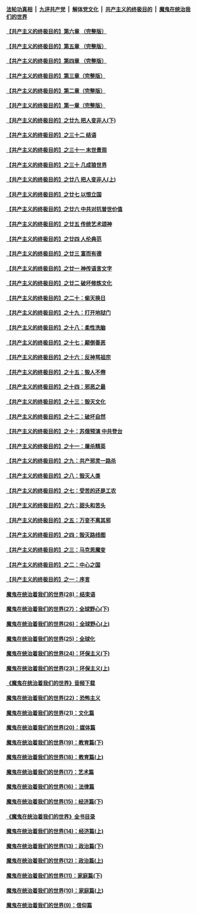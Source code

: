####  [法轮功真相](../../../../basic/blob/master/README.md?t=04041301) &nbsp;|&nbsp; [九评共产党](../../../../9ping.md/blob/master/README.md?t=04041301) &nbsp;|&nbsp; [解体党文化](../../../../jtdwh.md/blob/master/README.md?t=04041301)  &nbsp;|&nbsp; [共产主义的终极目的](../../../../gczydzjmd.md/blob/master/README.md?t=04041301) &nbsp;|&nbsp; [魔鬼在统治我们的世界](../../../../mgztzwmdsj.md/blob/master/README.md?t=04041301) 

#### [【共产主义的终极目的】第六章 （完整版）](../pages/nsc422/n11428913.md?t=04041301) 

#### [【共产主义的终极目的】第五章 （完整版）](../pages/nsc422/n11428912.md?t=04041301) 

#### [【共产主义的终极目的】第四章 （完整版）](../pages/nsc422/n11428907.md?t=04041301) 

#### [【共产主义的终极目的】第三章（完整版）](../pages/nsc422/n11428848.md?t=04041301) 

#### [【共产主义的终极目的】第二章（完整版）](../pages/nsc422/n11428831.md?t=04041301) 

#### [【共产主义的终极目的】第一章（完整版）](../pages/nsc422/n11417651.md?t=04041301) 

#### [【共产主义的终极目的】之廿九 把人变非人(下)](../pages/nsc422/n11344140.md?t=04041301) 

#### [【共产主义的终极目的】之三十二 结语](../pages/nsc422/n11360535.md?t=04041301) 

#### [【共产主义的终极目的】之三十一 末世景观](../pages/nsc422/n11351129.md?t=04041301) 

#### [【共产主义的终极目的】之三十 几成狼世界](../pages/nsc422/n11348280.md?t=04041301) 

#### [【共产主义的终极目的】之廿八 把人变非人(上)](../pages/nsc422/n11340492.md?t=04041301) 

#### [【共产主义的终极目的】之廿七 以恨立国](../pages/nsc422/n11336944.md?t=04041301) 

#### [【共产主义的终极目的】之廿六 中共对抗普世价值](../pages/nsc422/n11324785.md?t=04041301) 

#### [【共产主义的终极目的】之廿五 传统艺术颂神](../pages/nsc422/n11296396.md?t=04041301) 

#### [【共产主义的终极目的】之廿四 人伦典范](../pages/nsc422/n11296397.md?t=04041301) 

#### [【共产主义的终极目的】之廿三 富而有德](../pages/nsc422/n11283598.md?t=04041301) 

#### [【共产主义的终极目的】之廿一 神传语言文字](../pages/nsc422/n11263265.md?t=04041301) 

#### [【共产主义的终极目的】之廿二 破坏修炼文化](../pages/nsc422/n11245728.md?t=04041301) 

#### [【共产主义的终极目的】之二十：偷天换日](../pages/nsc422/n11238846.md?t=04041301) 

#### [【共产主义的终极目的】之十九：打开地狱门](../pages/nsc422/n11206376.md?t=04041301) 

#### [【共产主义的终极目的】之十八：柔性洗脑](../pages/nsc422/n11199994.md?t=04041301) 

#### [【共产主义的终极目的】之十七：颠倒善恶](../pages/nsc422/n11179782.md?t=04041301) 

#### [【共产主义的终极目的】之十六：反神骂祖宗](../pages/nsc422/n11166798.md?t=04041301) 

#### [【共产主义的终极目的】之十五：毁人不倦](../pages/nsc422/n11166792.md?t=04041301) 

#### [【共产主义的终极目的】之十四：邪恶之最](../pages/nsc422/n11150249.md?t=04041301) 

#### [【共产主义的终极目的】之十三：毁灭文化](../pages/nsc422/n11135227.md?t=04041301) 

#### [【共产主义的终极目的】之十二：破坏自然](../pages/nsc422/n11135214.md?t=04041301) 

#### [【共产主义的终极目的】之十：苏俄预演 中共登台](../pages/nsc422/n11118424.md?t=04041301) 

#### [【共产主义的终极目的】之十一：屠杀精英](../pages/nsc422/n11118442.md?t=04041301) 

#### [【共产主义的终极目的】之九：共产邪灵一路杀](../pages/nsc422/n11114139.md?t=04041301) 

#### [【共产主义的终极目的】之八：毁灭人类](../pages/nsc422/n11108503.md?t=04041301) 

#### [【共产主义的终极目的】之七：受苦的还是工农](../pages/nsc422/n11101809.md?t=04041301) 

#### [【共产主义的终极目的】之六：甜头和苦头](../pages/nsc422/n11096971.md?t=04041301) 

#### [【共产主义的终极目的】之五：万变不离其邪](../pages/nsc422/n11091285.md?t=04041301) 

#### [【共产主义的终极目的】之四：毁灭路线图](../pages/nsc422/n11086284.md?t=04041301) 

#### [【共产主义的终极目的】之三：马克思魔变](../pages/nsc422/n11061941.md?t=04041301) 

#### [【共产主义的终极目的】之二：中心之国](../pages/nsc422/n11047728.md?t=04041301) 

#### [【共产主义的终极目的】之一：序言](../pages/nsc422/n11086077.md?t=04041301) 

#### [魔鬼在统治着我们的世界(28)：结束语](../pages/nsc422/n10936246.md?t=04041301) 

#### [魔鬼在统治着我们的世界(27)：全球野心(下)](../pages/nsc422/n10928319.md?t=04041301) 

#### [魔鬼在统治着我们的世界(26)：全球野心(上)](../pages/nsc422/n10900318.md?t=04041301) 

#### [魔鬼在统治着我们的世界(25)：全球化](../pages/nsc422/n10788205.md?t=04041301) 

#### [魔鬼在统治着我们的世界(24)：环保主义(下)](../pages/nsc422/n10695307.md?t=04041301) 

#### [魔鬼在统治着我们的世界(23)：环保主义(上)](../pages/nsc422/n10688613.md?t=04041301) 

#### [《魔鬼在统治着我们的世界》音频下载](../pages/nsc422/n10635553.md?t=04041301) 

#### [魔鬼在统治着我们的世界(22)：恐怖主义](../pages/nsc422/n10614727.md?t=04041301) 

#### [魔鬼在统治着我们的世界(21)：文化篇](../pages/nsc422/n10597706.md?t=04041301) 

#### [魔鬼在统治着我们的世界(20)：媒体篇](../pages/nsc422/n10586579.md?t=04041301) 

#### [魔鬼在统治着我们的世界(19)：教育篇(下)](../pages/nsc422/n10564808.md?t=04041301) 

#### [魔鬼在统治着我们的世界(18)：教育篇(上)](../pages/nsc422/n10526970.md?t=04041301) 

#### [魔鬼在统治着我们的世界(17)：艺术篇](../pages/nsc422/n10499093.md?t=04041301) 

#### [魔鬼在统治着我们的世界(16)：法律篇](../pages/nsc422/n10485969.md?t=04041301) 

#### [魔鬼在统治着我们的世界(15)：经济篇(下)](../pages/nsc422/n10469975.md?t=04041301) 

#### [《魔鬼在统治着我们的世界》全书目录](../pages/nsc422/n10464261.md?t=04041301) 

#### [魔鬼在统治着我们的世界(14)：经济篇(上)](../pages/nsc422/n10457370.md?t=04041301) 

#### [魔鬼在统治着我们的世界(13)：政治篇(下)](../pages/nsc422/n10448270.md?t=04041301) 

#### [魔鬼在统治着我们的世界(12)：政治篇(上)](../pages/nsc422/n10444576.md?t=04041301) 

#### [魔鬼在统治着我们的世界(11)：家庭篇(下)](../pages/nsc422/n10440961.md?t=04041301) 

#### [魔鬼在统治着我们的世界(10)：家庭篇(上)](../pages/nsc422/n10435448.md?t=04041301) 

#### [魔鬼在统治着我们的世界(9)：信仰篇](../pages/nsc422/n10432159.md?t=04041301) 

